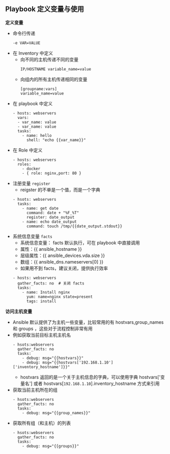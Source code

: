 ## Playbook 定义变量与使用

__定义变量__
- 命令行传递
    ```
    -e VAR=VALUE
    ```
- 在 Inventory 中定义
    - 向不同的主机传递不同的变量
        ```
        IP/HOSTNAME variable_name=value
        ```
    - 向组内的所有主机传递相同的变量
        ```
        [groupname:vars]
        variable_name=value
        ```
- 在 playbook 中定义
    ```
    - hosts: webservers
      vars:
      - var_name: value
      - var_name: value
      tasks:
        - name: hello
          shell: "echo {{var_name}}"
    ```
- 在 Role 中定义
    ```
    - hosts: webservers
      roles:
        - docker
        - { role: nginx,port: 80 }
    ```
- 注册变量 `register`
    - reigster 的不单是一个值，而是一个字典
    ```
    - hsots: webservers
      tasks:
        - name: get date
          command: date + "%F_%T"
          register: date_output
        - name: echo date_output
          command: touch /tmp/{{date_output.stdout}}
    ```
- 系统信息变量 `facts`
    - 系统信息变量： facts 默认执行，可在 playbook 中直接调用
    - 属性：{{ ansible_hostname }}
    - 层级属性：{{ ansible_devices.vda.size }}
    - 数组：{{ ansible_dns.nameservers[0] }}
    - 如果用不到 facts，建议关闭，提供执行效率
    ```
    - hosts: webservers
      gather_facts: no  # 关闭 facts
      tasks:
        - name: Install nginx
          yum: name=nginx state=present
          tags: install
    ```

__访问主机变量__
- Ansible 默认提供了为主机一些变量，比较常用的有 hostvars,group_names 和 groups ，这些对于流程控制非常有用
- 例如获取当前目标主机主机名
    ```
    - hsots:webservers
      gather_facts: no
      tasks:
        - debug: msg="{{hostvars}}"
        - debug: msg="{{hostvars['192.168.1.10']['inventory_hostname']}}"
    ```
    - hostvars 返回的是一个关于主机信息的字典，可以使用字典 hostvars['变量名'] 或者 hostvars[`192.168.1.10`].inventory_hostname 方式来引用
- 获取当前主机所在的组
    ```
    - hsots:webservers
      gather_facts: no
      tasks:
        - debug: msg="{{group_names}}"
    ```
- 获取所有组（和主机）的列表
    ```
    - hsots:webservers
      gather_facts: no
      tasks:
        - debug: msg="{{groups}}"
    ```